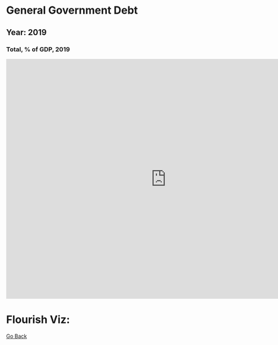 # General Government Debt

## Year: 2019

### Total, % of GDP, 2019
<iframe src="https://data.oecd.org/chart/6vtX" width="860" height="645" style="border: 0" mozallowfullscreen="true" webkitallowfullscreen="true" allowfullscreen="true"><a href="https://data.oecd.org/chart/6vtX" target="_blank">OECD Chart: General government debt, Total, % of GDP, Annual, 2019</a></iframe>


# Flourish Viz: 
<div class="flourish-embed flourish-chart" data-src="visualisation/7692412"><script src="https://public.flourish.studio/resources/embed.js"></script></div>

[Go Back](/README.md)
